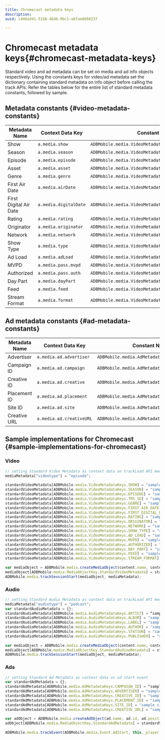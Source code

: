 ```yaml
---
title: Chromecast metadata keys
description: 
uuid: c446ad41-51b8-46d6-9bc1-abfae866023f

---
```


# Chromecast metadata keys{#chromecast-metadata-keys}

Standard video and ad metadata can be set on media and ad info objects respectively. Using the constants keys for video/ad metadata set the dictionary containing standard metadata on info object before calling the track APIs. Refer the tables below for the entire list of standard metadata constants, followed by sample.

## Metadata constants {#video-metadata-constants}

| Metadata Name | Context Data Key | Constant Name |
| --- | --- | --- |
| Show | `a.media.show` | `ADBMobile.media.VideoMetadataKeys.SHOW` |
| Season | `a.media.season` | `ADBMobile.media.VideoMetadataKeys.SEASON` |
| Episode | `a.media.episode` | `ADBMobile.media.VideoMetadataKeys.EPISODE` |
| Asset | `a.media.asset` | `ADBMobile.media.VideoMetadataKeys.TMS_ID` |
| Genre | `a.media.genre` | `ADBMobile.media.VideoMetadataKeys.GENRE` |
| First Air Date | `a.media.airDate` | `ADBMobile.media.VideoMetadataKeys.FIRST_AIR_DATE` |
| First Digital Air Date | `a.media.digitalDate` | `ADBMobile.media.VideoMetadataKeys.FIRST_DIGITAL_DATE` |
| Rating | `a.media.rating` | `ADBMobile.media.VideoMetadataKeys.RATING` |
| Originator | `a.media.originator` | `ADBMobile.media.VideoMetadataKeys.ORIGINATOR` |
| Network | `a.media.network` | `ADBMobile.media.VideoMetadataKeys.NETWORK` |
| Show Type | `a.media.type` | `ADBMobile.media.VideoMetadataKeys.SHOW_TYPE` |
| Ad Load | `a.media.adLoad` | `ADBMobile.media.VideoMetadataKeys.AD_LOAD` |
| MVPD | `a.media.pass.mvpd` | `ADBMobile.media.VideoMetadataKeys.MVPD` |
| Authorized | `a.media.pass.auth` | `ADBMobile.media.VideoMetadataKeys.AUTHORIZED` |
| Day Part | `a.media.dayPart` | `ADBMobile.media.VideoMetadataKeys.DAY_PART` |
| Feed | `a.media.feed` | `ADBMobile.media.VideoMetadataKeys.FEED` |
| Stream Format | `a.media.format` | `ADBMobile.media.VideoMetadataKeys.STREAM_FORMAT` | 

## Ad metadata constants {#ad-metadata-constants}

| Metadata Name | Context Data Key | Constant Name |
| --- | --- | --- |
| Advertiser | `a.media.ad.advertiser` | `ADBMobile.media.AdMetadataKeys.ADVERTISER` |
| Campaign ID | `a.media.ad.campaign` | `ADBMobile.media.AdMetadataKeys.CAMPAIGN_ID` |
| Creative ID | `a.media.ad.creative` | `ADBMobile.media.AdMetadataKeys.CREATIVE_ID` |
| Placement ID | `a.media.ad.placement` | `ADBMobile.media.AdMetadataKeys.PLACEMENT_ID` |
| Site ID | `a.media.ad.site` | `ADBMobile.media.AdMetadataKeys.SITE_ID` |
| Creative URL | `a.media.ad.creativeURL` | `ADBMobile.media.AdMetadataKeys.CREATIVE_URL` |

## Sample implementations for Chromecast {#sample-implementations-for-chromecast}

### Video

```js
// setting Standard Video Metadata as context data on trackLoad API mediaContextData = { } 
mediaMetadata["videotype"] = "episode"; 
 
standardVideoMetadata[ADBMobile.media.VideoMetadataKeys.SHOW] = "sample show"; 
standardVideoMetadata[ADBMobile.media.VideoMetadataKeys.SEASON] = "sample season"; 
standardVideoMetadata[ADBMobile.media.VideoMetadataKeys.EPISODE] = "sample episode"; 
standardVideoMetadata[ADBMobile.media.VideoMetadataKeys.TMS_ID] = "sample tms_id"; 
standardVideoMetadata[ADBMobile.media.VideoMetadataKeys.GENRE] = "sample genre"; 
standardVideoMetadata[ADBMobile.media.VideoMetadataKeys.FIRST_AIR_DATE] = "sample first_air_date"; 
standardVideoMetadata[ADBMobile.media.VideoMetadataKeys.FIRST_DIGITAL_DATE] = "sample first_digital_date"; 
standardVideoMetadata[ADBMobile.media.VideoMetadataKeys.RATING] = "sample rating"; 
standardVideoMetadata[ADBMobile.media.VideoMetadataKeys.ORIGINATOR] = "sample originator"; 
standardVideoMetadata[ADBMobile.media.VideoMetadataKeys.NETWORK] = "sample network"; 
standardVideoMetadata[ADBMobile.media.VideoMetadataKeys.SHOW_TYPE] = "sample show type"; 
standardVideoMetadata[ADBMobile.media.VideoMetadataKeys.AD_LOAD] = "sample ad load"; 
standardVideoMetadata[ADBMobile.media.VideoMetadataKeys.MVPD] = "sample mvpd"; 
standardVideoMetadata[ADBMobile.media.VideoMetadataKeys.AUTHORIZED] = "sample authorized"; 
standardVideoMetadata[ADBMobile.media.VideoMetadataKeys.DAY_PART] = "sample day_part"; 
standardVideoMetadata[ADBMobile.media.VideoMetadataKeys.FEED] = "sample feed"; 
standardVideoMetadata[ADBMobile.media.VideoMetadataKeys.STREAM_FORMAT] = "sample format"; 
 
var mediaObject = ADBMobile.media.createMediaObject(content.name, content.id, content.length, content.streamType); 
mediaObject[ADBMobile.media.MediaObjectKey.StandardVideoMetadata] = standardVideoMetadata; 
ADBMobile.media.trackSessionStart(mediaObject, mediaMetadata); 
```

### Audio

```js
// setting Standard Audio Metadata as context data on trackLoad API mediaContextData = { } 
mediaMetadata["audiotype"] = "podcast"; 
var standardAudioMetadata = {}; 
standardAudioMetadata[ADBMobile.media.AudioMetadataKeys.ARTIST] = “sample artist”; 
standardAudioMetadata[ADBMobile.media.AudioMetadataKeys.ALBUM] = "sample album" ; 
standardAudioMetadata[ADBMobile.media.AudioMetadataKeys.LABEL] = "sample label"; 
standardAudioMetadata[ADBMobile.media.AudioMetadataKeys.AUTHOR] = "sample author" ; 
standardAudioMetadata[ADBMobile.media.AudioMetadataKeys.STATION] = "sample station " ; 
standardAudioMetadata[ADBMobile.media.AudioMetadataKeys.PUBLISHER] = "sample publisher"; 
 
var mediaObject = ADBMobile.media.createMediaObject(content.name, content.id, content.length, content.streamType, content.mediaType); 
mediaObject[ADBMobile.media.MediaObjectKey.StandardAudiooMetadata] = standardAudiooMetadata; 
ADBMobile.media.trackSessionStart(mediaObject, mediaMetadata); 
```

### Ads

```js
// setting Standard Ad Metadata as context data on ad start event 
var standardAdMetadata = {}; 
standardAdMetadata[ADBMobile.media.AdMetadataKeys.CAMPAIGN_ID] = “sample campaign”; 
standardAdMetadata[ADBMobile.media.AdMetadataKeys.ADVERTISER] = "sample advertiser" ; 
standardAdMetadata[ADBMobile.media.AdMetadataKeys.CREATIVE_ID] = "sample creativeid"; 
standardAdMetadata[ADBMobile.media.AdMetadataKeys.PLACEMENT_ID] = "sample placement id" ; 
standardAdMetadata[ADBMobile.media.AdMetadataKeys.SITE_ID] = "sample site id" ; 
standardAdMetadata[ADBMobile.media.AdMetadataKeys.CREATIVE_URL] = "sample creative url"; 
 
var adObject = ADBMobile.media.createAdObject(ad.name, ad.id, ad.position, ad.length); 
adObject[ADBMobile.media.MediaObjectKey.StandardAdMetadata] = standardVideoMetadata; 
 
ADBMobile.media.trackEvent(ADBMobile.media.Event.AdStart, this._player.getAdInfo(), adContextData);
```

